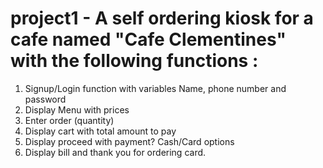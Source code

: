 # project1 - A self ordering kiosk for a cafe named "Cafe Clementines" with the following functions :
1. Signup/Login function with variables Name, phone number and password
2. Display Menu with prices 
3. Enter order (quantity)
4. Display cart with total amount to pay
5. Display proceed with payment? Cash/Card options
6. Display bill and thank you for ordering card. 
